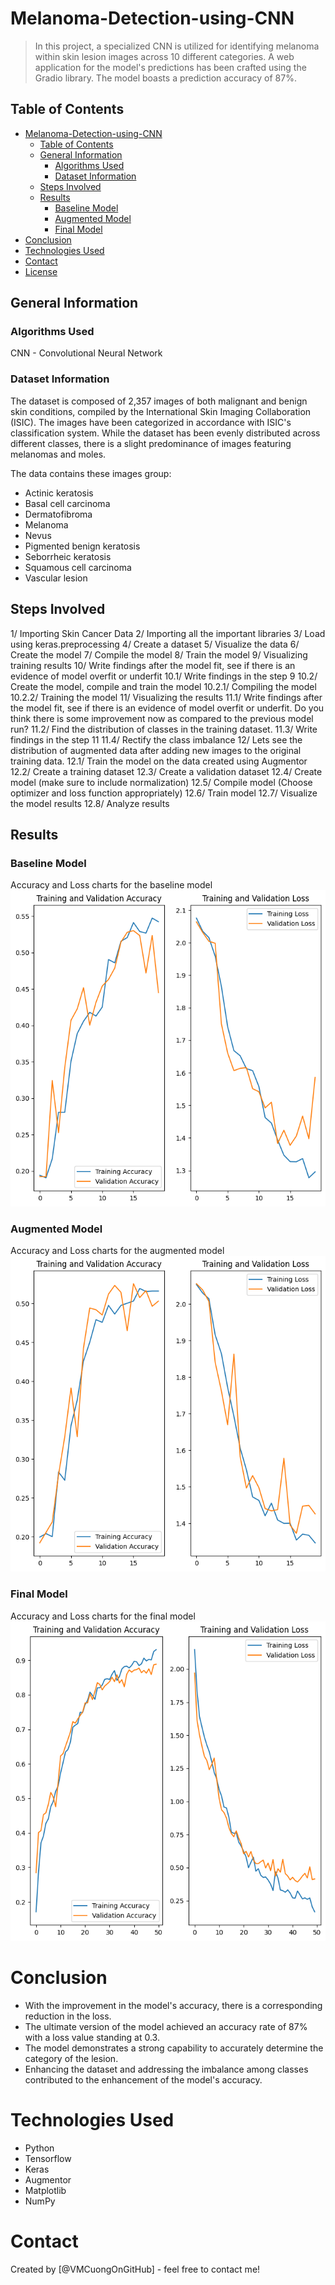 # Melanoma-Detection-using-CNN
> In this project, a specialized CNN is utilized for identifying melanoma within skin lesion images across 10 different categories. A web application for the model's predictions has been crafted using the Gradio library. The model boasts a prediction accuracy of 87%.

## Table of Contents

- [Melanoma-Detection-using-CNN](#melanoma-detection-using-cnn)
  - [Table of Contents](#table-of-contents)
  - [General Information](#general-information)
    - [Algorithms Used](#algorithms-used)
    - [Dataset Information](#dataset-information)
  - [Steps Involved](#steps-involved)
  - [Results](#results)
    - [Baseline Model](#baseline-model)
    - [Augmented Model](#augmented-model)
    - [Final Model](#final-model)
- [Conclusion](#conclusion)
- [Technologies Used](#technologies-used)
- [Contact](#contact)
- [License](#license)

## General Information

### Algorithms Used

CNN - Convolutional Neural Network

### Dataset Information

The dataset is composed of 2,357 images of both malignant and benign skin conditions, compiled by the International Skin Imaging Collaboration (ISIC). The images have been categorized in accordance with ISIC's classification system. While the dataset has been evenly distributed across different classes, there is a slight predominance of images featuring melanomas and moles.

The data contains these images group:

- Actinic keratosis
- Basal cell carcinoma
- Dermatofibroma
- Melanoma
- Nevus
- Pigmented benign keratosis
- Seborrheic keratosis
- Squamous cell carcinoma
- Vascular lesion

## Steps Involved

1/ Importing Skin Cancer Data
2/ Importing all the important libraries
3/ Load using keras.preprocessing
4/ Create a dataset
5/ Visualize the data
6/ Create the model
7/ Compile the model
8/ Train the model
9/ Visualizing training results
10/ Write findings after the model fit, see if there is an evidence of model overfit or underfit
10.1/ Write findings in the step 9
10.2/ Create the model, compile and train the model
10.2.1/ Compiling the model
10.2.2/ Training the model
11/ Visualizing the results
11.1/ Write findings after the model fit, see if there is an evidence of model overfit or underfit. Do you think there is some improvement now as compared to the previous model run?
11.2/ Find the distribution of classes in the training dataset.
11.3/ Write findings in the step 11
11.4/ Rectify the class imbalance
12/ Lets see the distribution of augmented data after adding new images to the original training data.
12.1/ Train the model on the data created using Augmentor
12.2/ Create a training dataset
12.3/ Create a validation dataset
12.4/ Create model (make sure to include normalization)
12.5/ Compile model (Choose optimizer and loss function appropriately)
12.6/ Train model
12.7/ Visualize the model results
12.8/ Analyze results

## Results

### Baseline Model

Accuracy and Loss charts for the baseline model
![Alt text](1.png)

### Augmented Model

Accuracy and Loss charts for the augmented model
![Alt text](2.png)

### Final Model

Accuracy and Loss charts for the final model
![Alt text](3.png)

# Conclusion

- With the improvement in the model's accuracy, there is a corresponding reduction in the loss.
- The ultimate version of the model achieved an accuracy rate of 87% with a loss value standing at 0.3.
- The model demonstrates a strong capability to accurately determine the category of the lesion.
- Enhancing the dataset and addressing the imbalance among classes contributed to the enhancement of the model's accuracy.

# Technologies Used

- Python
- Tensorflow
- Keras
- Augmentor
- Matplotlib
- NumPy

# Contact

Created by [@VMCuongOnGitHub] - feel free to contact me!
